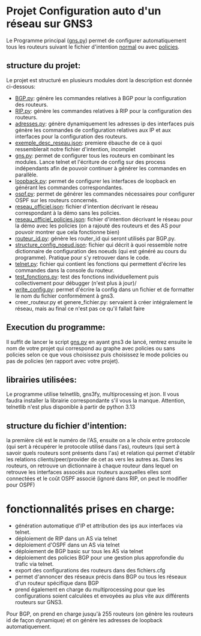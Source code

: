 # Projet Configuration auto d'un réseau sur GNS3

Le Programme principal ([gns.py](https://github.com/mortcailloux/GNS3/blob/main/gns.py)) permet de configurer automatiquement tous les routeurs suivant le fichier d'intention [normal](https://github.com/mortcailloux/GNS3/blob/main/reseau_officiel.json) ou avec [policies](https://github.com/mortcailloux/GNS3/blob/main/reseau_officiel_policies.json). 

## structure du projet:
Le projet est structuré en plusieurs modules dont la description est donnée ci-dessous:
- [BGP.py](https://github.com/mortcailloux/GNS3/blob/main/BGP.py): génère les commandes relatives à BGP pour la configuration des routeurs.
- [RIP.py](https://github.com/mortcailloux/GNS3/blob/main/RIP.py): génère les commandes relatives à RIP pour la configuration des routeurs.
- [adresses.py](https://github.com/mortcailloux/GNS3/blob/main/RIP.py): génère dynamiquement les adresses ip des interfaces puis génère les commandes de configuration relatives aux IP et aux interfaces pour la configuration des routeurs.
- [exemple_desc_reseau.json](https://github.com/mortcailloux/GNS3/blob/main/exemple_desc_reseau.json): premiere ébauche de ce à quoi ressemblerait notre fichier d'intention, incomplet
- [gns.py](https://github.com/mortcailloux/GNS3/blob/main/gns.py): permet de configurer tous les routeurs en combinant les modules. Lance telnet et l'écriture de config sur des process indépendants afin de pouvoir continuer à générer les commandes en parallèle.
- [loopback.py](https://github.com/mortcailloux/GNS3/blob/main/loopback.py): permet de configurer les interfaces de loopback en générant les commandes correspondantes.
- [ospf.py](https://github.com/mortcailloux/GNS3/blob/main/ospf.py): permet de générer les commandes nécessaires pour configurer OSPF sur les routeurs concernés.
- [reseau_officiel.json](https://github.com/mortcailloux/GNS3/blob/main/reseau_officiel.json): fichier d'intention décrivant le réseau correspondant à la démo sans les policies.
- [reseau_officiel_policies.json](https://github.com/mortcailloux/GNS3/blob/main/reseau_officiel_policies.json): fichier d'intention décrivant le réseau pour la démo avec les policies (on a rajouté des routeurs et des AS pour pouvoir montrer que cela fonctionne bien)
- [routeur_id.py](https://github.com/mortcailloux/GNS3/blob/main/router_id.py): génère les router_id qui seront utilisés par BGP.py.
- [structure_config_noeud.json](https://github.com/mortcailloux/GNS3/blob/main/structure_config_noeud.json): fichier qui décrit à quoi ressemble notre dictionnaire de configuration des noeuds (qui est généré au cours du programme). Pratique pour s'y retrouver dans le code.
- [telnet.py](https://github.com/mortcailloux/GNS3/blob/main/telnet.py): fichier qui contient les fonctions qui permettent d'écrire les commandes dans la console du routeur.
- [test_fonctions.py](https://github.com/mortcailloux/GNS3/blob/main/test_fonctions.py): test des fonctions individuellement puis collectivement pour débugger (n'est plus à jour)/
- [write_config.py](https://github.com/mortcailloux/GNS3/blob/main/write_config.py): permet d'écrire la config dans un fichier et de formatter le nom du fichier conformément à gns3.
- creer_routeur.py et genere_fichier.py: servaient à créer intégralement le réseau, mais au final ce n'est pas ce qu'il fallait faire



## Execution du programme:
Il suffit de lancer le script [gns.py](https://github.com/mortcailloux/GNS3/blob/main/gns.py) en ayant gns3 de lancé, rentrez ensuite le nom de votre projet qui correspond au graphe avec policies ou sans policies selon ce que vous choisissez puis choisissez le mode policies ou pas de policies (en rapport avec votre projet).
## librairies utilisées:
Le programme utilise telnetlib, gns3fy, multiprocessing et json. Il vous faudra installer la librairie correspondante s'il vous la manque. Attention, telnetlib n'est plus disponible à partir de python 3.13

## structure du fichier d'intention:
la première clé est le numéro de l'AS, ensuite on a le choix entre protocole (qui sert à récupérer le protocole utilisé dans l'as), routeurs (qui sert à savoir quels routeurs sont présents dans l'as) et relation qui permet d'établir les relations clients/peer/provider de cet as vers les autres as.
Dans les routeurs, on retrouve un dictionnaire à chaque routeur dans lequel on retrouve les interfaces associés aux routeurs auxquelles elles sont connectées et le coût OSPF associé (ignoré dans RIP, on peut le modifier pour OSPF)


# fonctionnalités prises en charge:
- génération automatique d'IP et attribution des ips aux interfaces via telnet.
- déploiement de RIP dans un AS via telnet
- déploiement d'OSPF dans un AS via telnet
- déploiement de BGP basic sur tous les AS via telnet
- déploiement des policies BGP pour une gestion plus approfondie du trafic via telnet.
- export des configurations des routeurs dans des fichiers.cfg
- permet d'annoncer des réseaux précis dans BGP ou tous les réseaux d'un routeur spécifique dans BGP
- prend également en charge du multiprocessing pour que les configurations soient calculées et envoyées au plus vite aux différents routeurs sur GNS3.


Pour BGP, on prend en charge jusqu'à 255 routeurs (on génère les routeurs id de façon dynamique) et on génère les adresses de loopback automatiquement.

